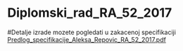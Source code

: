 # Diplomski_rad_RA_52_2017

#Detalje izrade mozete pogledati u zakacenoj specifikaciji
[Predlog_specifikacije_Aleksa_Repovic_RA_52_2017.pdf](https://github.com/user-attachments/files/17937558/Predlog_specifikacije_Aleksa_Repovic_RA_52_2017.pdf)
